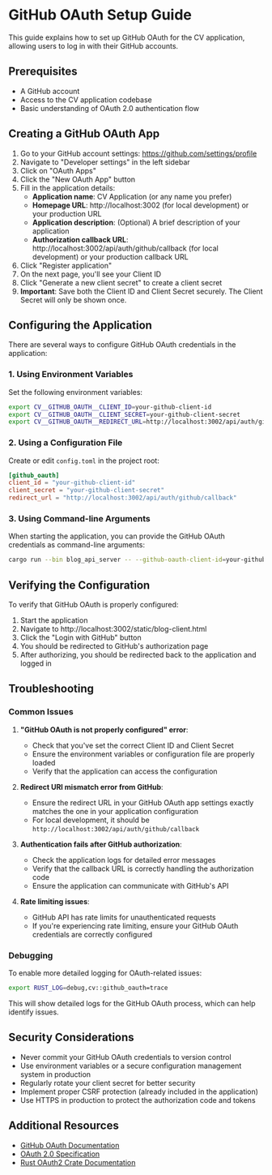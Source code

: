 # GitHub OAuth Setup Guide

This guide explains how to set up GitHub OAuth for the CV application, allowing users to log in with their GitHub accounts.

## Prerequisites

- A GitHub account
- Access to the CV application codebase
- Basic understanding of OAuth 2.0 authentication flow

## Creating a GitHub OAuth App

1. Go to your GitHub account settings: https://github.com/settings/profile
2. Navigate to "Developer settings" in the left sidebar
3. Click on "OAuth Apps"
4. Click the "New OAuth App" button
5. Fill in the application details:
   - **Application name**: CV Application (or any name you prefer)
   - **Homepage URL**: http://localhost:3002 (for local development) or your production URL
   - **Application description**: (Optional) A brief description of your application
   - **Authorization callback URL**: http://localhost:3002/api/auth/github/callback (for local development) or your production callback URL
6. Click "Register application"
7. On the next page, you'll see your Client ID
8. Click "Generate a new client secret" to create a client secret
9. **Important**: Save both the Client ID and Client Secret securely. The Client Secret will only be shown once.

## Configuring the Application

There are several ways to configure GitHub OAuth credentials in the application:

### 1. Using Environment Variables

Set the following environment variables:

```bash
export CV__GITHUB_OAUTH__CLIENT_ID=your-github-client-id
export CV__GITHUB_OAUTH__CLIENT_SECRET=your-github-client-secret
export CV__GITHUB_OAUTH__REDIRECT_URL=http://localhost:3002/api/auth/github/callback
```

### 2. Using a Configuration File

Create or edit `config.toml` in the project root:

```toml
[github_oauth]
client_id = "your-github-client-id"
client_secret = "your-github-client-secret"
redirect_url = "http://localhost:3002/api/auth/github/callback"
```

### 3. Using Command-line Arguments

When starting the application, you can provide the GitHub OAuth credentials as command-line arguments:

```bash
cargo run --bin blog_api_server -- --github-oauth-client-id=your-github-client-id --github-oauth-client-secret=your-github-client-secret
```

## Verifying the Configuration

To verify that GitHub OAuth is properly configured:

1. Start the application
2. Navigate to http://localhost:3002/static/blog-client.html
3. Click the "Login with GitHub" button
4. You should be redirected to GitHub's authorization page
5. After authorizing, you should be redirected back to the application and logged in

## Troubleshooting

### Common Issues

1. **"GitHub OAuth is not properly configured" error**:
   - Check that you've set the correct Client ID and Client Secret
   - Ensure the environment variables or configuration file are properly loaded
   - Verify that the application can access the configuration

2. **Redirect URI mismatch error from GitHub**:
   - Ensure the redirect URL in your GitHub OAuth app settings exactly matches the one in your application configuration
   - For local development, it should be `http://localhost:3002/api/auth/github/callback`

3. **Authentication fails after GitHub authorization**:
   - Check the application logs for detailed error messages
   - Verify that the callback URL is correctly handling the authorization code
   - Ensure the application can communicate with GitHub's API

4. **Rate limiting issues**:
   - GitHub API has rate limits for unauthenticated requests
   - If you're experiencing rate limiting, ensure your GitHub OAuth credentials are correctly configured

### Debugging

To enable more detailed logging for OAuth-related issues:

```bash
export RUST_LOG=debug,cv::github_oauth=trace
```

This will show detailed logs for the GitHub OAuth process, which can help identify issues.

## Security Considerations

- Never commit your GitHub OAuth credentials to version control
- Use environment variables or a secure configuration management system in production
- Regularly rotate your client secret for better security
- Implement proper CSRF protection (already included in the application)
- Use HTTPS in production to protect the authorization code and tokens

## Additional Resources

- [GitHub OAuth Documentation](https://docs.github.com/en/developers/apps/building-oauth-apps/creating-an-oauth-app)
- [OAuth 2.0 Specification](https://oauth.net/2/)
- [Rust OAuth2 Crate Documentation](https://docs.rs/oauth2/latest/oauth2/)